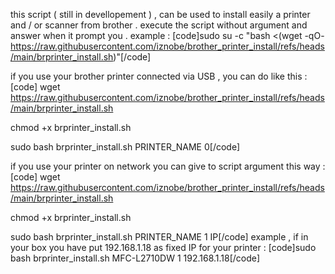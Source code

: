 this script ( still in devellopement ) , can be used to install easily a printer and / or scanner from brother .
execute the script without argument and answer when it prompt you .
example :
[code]sudo su -c "bash <(wget -qO- https://raw.githubusercontent.com/iznobe/brother_printer_install/refs/heads/main/brprinter_install.sh)"[/code]

if you use your brother printer connected via USB , you can do like this :
[code]
wget https://raw.githubusercontent.com/iznobe/brother_printer_install/refs/heads/main/brprinter_install.sh

chmod +x brprinter_install.sh

sudo bash brprinter_install.sh   PRINTER_NAME   0[/code]

if you use your printer on network you can give to script argument this way :
[code]
wget https://raw.githubusercontent.com/iznobe/brother_printer_install/refs/heads/main/brprinter_install.sh

chmod +x brprinter_install.sh

sudo bash brprinter_install.sh   PRINTER_NAME   1 IP[/code]
example , if in your box you have put 192.168.1.18 as fixed IP for your printer :
[code]sudo bash brprinter_install.sh MFC-L2710DW 1 192.168.1.18[/code]
